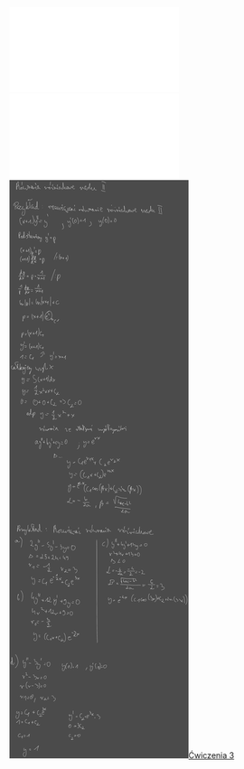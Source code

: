 ![AM2-Wyklad_03](/Notatki/Semestr%202/Analiza%20matematyczna%202.3A/Wyk%C5%82ady/Wyk%C5%82ad%203/AM2-Wyklad_03.pdf)
![Wyklad_3a](/Notatki/Semestr%202/Analiza%20matematyczna%202.3A/Wyk%C5%82ady/Wyk%C5%82ad%203/Wyklad_3a.pdf)
![Drawing 2023-03-08 14.00.06.excalidraw](/Notatki/Semestr%202/Analiza%20matematyczna%202.3A/Wyk%C5%82ady/Wyk%C5%82ad%203/Drawing%202023-03-08%2014.00.06.excalidraw.svg)[Ćwiczenia 3](/Notatki/Semestr%202/Analiza%20matematyczna%202.3A/%C4%86wiczenia/%C4%86wiczenia%203/%C4%86wiczenia%203.md)